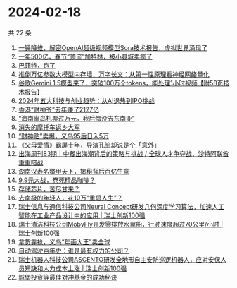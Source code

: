 # 2024-02-18

共 22 条

<!-- BEGIN 36KR -->
<!-- 最后更新时间 2024-02-18 03:02:12 +0800 -->
1. [一锤降维，解密OpenAI超级视频模型Sora技术报告，虚拟世界涌现了](https://36kr.com/p/2651890691244297)
1. [一年500亿，春节“顶流”加特林，被小县城卖疯了](https://36kr.com/p/2651194956561540)
1. [​巴菲特，跑了](https://36kr.com/p/2649670459277570)
1. [推倒万亿参数大模型内存墙，万字长文：从第一性原理看神经网络量化](https://36kr.com/p/2647879442612486)
1. [谷歌Gemini 1.5模型来了，突破100万个tokens，能处理1小时视频【附58页技术报告】](https://36kr.com/p/2650854374260993)
1. [2024年五大科技与创业趋势：从AI退热到IPO挑战](https://36kr.com/p/2597372212624004)
1. [香港“财神爷”去年赚了2127亿](https://36kr.com/p/2647743637766403)
1. [“海南离岛机票过万元，我后悔没去东南亚”](https://36kr.com/p/2649581787167875)
1. [消失的摩托车返乡大军](https://36kr.com/p/2648229133959430)
1. [“财神贴”卖爆，义乌95后日入5万](https://36kr.com/p/2647902571086086)
1. [《父母爱情》霸屏十年，导演孔笙却说是个「意外」](https://36kr.com/p/2638224884547848)
1. [出海周刊83期｜中餐出海潮背后的策略与挑战 / 全球人才争夺战，沙特阿联酋重重暗战](https://36kr.com/p/2638354024414344)
1. [湖南汉寿名鳖甲天下，揭秘背后百亿生意](https://36kr.com/p/2649384751217801)
1. [9.9元大战，卷死精品咖啡？](https://36kr.com/p/2651199753683208)
1. [存储芯片，苦尽甘来？](https://36kr.com/p/2647761426055424)
1. [去南极的年轻人，花10万“重启人生”？](https://36kr.com/p/2650839471045761)
1. [瑞士信息与通信科技公司Neural Concept研发几何深度学习算法，加速人工智能在工业产品设计中的应用 | 瑞士创新100强](https://36kr.com/p/2632131011071494)
1. [瑞士清洁科技公司MobyFly开发零排放水翼船，行驶速度超过70公里/小时 | 瑞士创新100强](https://36kr.com/p/2651899125632261)
1. [拿货靠抢，义乌“年画大王”卖全球](https://36kr.com/p/2649318692897033)
1. [自动驾驶百年史：谁是最有权力的公司？](https://36kr.com/p/2651027423904009)
1. [瑞士机器人科技公司ASCENTO研发全地形自主安防巡逻机器人，应对安保人员短缺和人力成本上涨 | 瑞士创新100强](https://36kr.com/p/2642014526590468)
1. [城堡投资等最佳对冲基金的成功秘诀](https://36kr.com/p/2647847483423881)
<!-- END 36KR -->